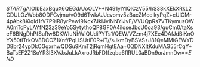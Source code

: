 $START$gAIOIbEaxBquX6QEGd/UoOLV++N491ylYlQlCzV55/hS38kXEkXRkL2CDULOzWbb8ODFCvjmu/vO9d6TwkAJJevomv5zBacZMcelkyPqZ+cUlGMr4pAbk8KiqId1rV7P9iR8yrPewI9Ncx7JklJvINNYlJvF/VVUQpRs7VTKymusOWA0mTcPyLAYfN23z39eYo5SytythoQP8GF0A4iloseJbcU0oa93/guCm0/taXseF6BNgDhPfSuRw8DKWIuNhWiQUdiPYTs1/QEW/VZzm4j7XEe4DAfJdBiKnOYX50tITrkOV8DCCZ1Xnf/PqLlSUriF0R+iT//sJkmDyBSVS+J81QeMMiGEWYDD8br24ypDkCGgxrhwQDSu9KmT2jRqmHgtEAa+0QDNXItKduMAG55rCqY+BaTsEF2Z1SoYR3l3XVJxJuLkAxroJRbFDffzqba6flRUL0aBDn9orJmnDw==$END$